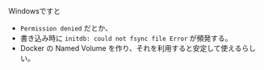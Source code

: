 

Windowsですと 
- `Permission denied` だとか、
- 書き込み時に `initdb: could not fsync file Error`
が頻発する。
- Docker の Named Volume を作り、それを利用すると安定して使えるらしい。


## 